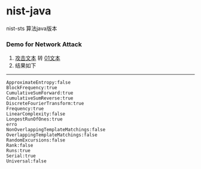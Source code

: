 # nist-java

nist-sts 算法java版本


### Demo for Network Attack 
1. [攻击文本](secure.txt) 转 [01文本](binary.txt)
2. 结果如下
---

```
ApproximateEntropy:false
BlockFrequency:true
CumulativeSumForward:true
CumulativeSumReverse:true
DiscreteFourierTransform:true
Frequency:true
LinearComplexity:false
LongestRunOfOnes:true
erro
NonOverlappingTemplateMatchings:false
OverlappingTemplateMatchings:false
RandomExcursions:false
Rank:false
Runs:true
Serial:true
Universal:false

```
